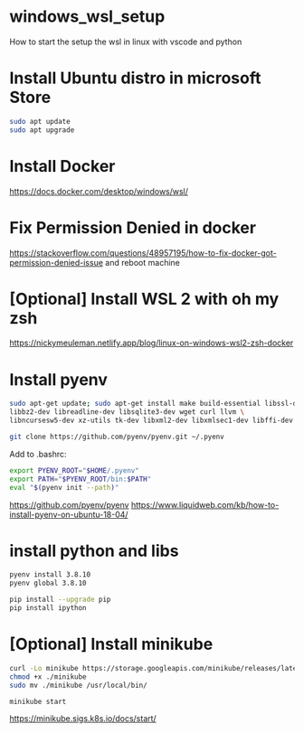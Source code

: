 # windows_wsl_setup
How to start the setup the wsl in linux with vscode and python


# Install Ubuntu distro in microsoft Store

```bash
sudo apt update
sudo apt upgrade
```

# Install Docker 
https://docs.docker.com/desktop/windows/wsl/

# Fix Permission Denied in docker
https://stackoverflow.com/questions/48957195/how-to-fix-docker-got-permission-denied-issue
and reboot machine


# [Optional] Install WSL 2 with oh my zsh
https://nickymeuleman.netlify.app/blog/linux-on-windows-wsl2-zsh-docker



# Install pyenv

```bash
sudo apt-get update; sudo apt-get install make build-essential libssl-dev zlib1g-dev \
libbz2-dev libreadline-dev libsqlite3-dev wget curl llvm \
libncursesw5-dev xz-utils tk-dev libxml2-dev libxmlsec1-dev libffi-dev liblzma-dev

git clone https://github.com/pyenv/pyenv.git ~/.pyenv
```

Add to .bashrc: 
```bash
export PYENV_ROOT="$HOME/.pyenv"
export PATH="$PYENV_ROOT/bin:$PATH"
eval "$(pyenv init --path)"
```

https://github.com/pyenv/pyenv
https://www.liquidweb.com/kb/how-to-install-pyenv-on-ubuntu-18-04/


# install python and libs
```bash
pyenv install 3.8.10
pyenv global 3.8.10

pip install --upgrade pip
pip install ipython
```

#  [Optional] Install minikube


```bash
curl -Lo minikube https://storage.googleapis.com/minikube/releases/latest/minikube-linux-amd64
chmod +x ./minikube
sudo mv ./minikube /usr/local/bin/

minikube start

```

https://minikube.sigs.k8s.io/docs/start/
